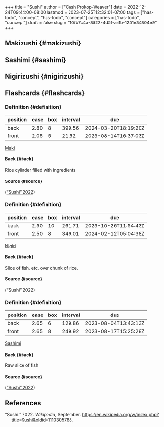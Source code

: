 +++
title = "Sushi"
author = ["Cash Prokop-Weaver"]
date = 2022-12-24T09:44:00-08:00
lastmod = 2023-07-25T12:32:01-07:00
tags = ["has-todo", "concept", "has-todo", "concept"]
categories = ["has-todo", "concept"]
draft = false
slug = "10fb7c4a-8922-4d5f-aa1b-1251e34804e9"
+++

## Makizushi {#makizushi}


## Sashimi {#sashimi}


## Nigirizushi {#nigirizushi}


## Flashcards {#flashcards}


### Definition {#definition}

| position | ease | box | interval | due                  |
|----------|------|-----|----------|----------------------|
| back     | 2.80 | 8   | 399.56   | 2024-03-20T18:19:20Z |
| front    | 2.05 | 5   | 21.52    | 2023-08-14T16:37:03Z |

[Maki](#makizushi)


#### Back {#back}

Rice cylinder filled with ingredients


#### Source {#source}

(<a href="#citeproc_bib_item_1">“Sushi” 2022</a>)


### Definition {#definition}

| position | ease | box | interval | due                  |
|----------|------|-----|----------|----------------------|
| back     | 2.50 | 10  | 261.71   | 2023-10-26T11:54:43Z |
| front    | 2.50 | 8   | 349.01   | 2024-02-12T05:04:38Z |

[Nigiri](#nigirizushi)


#### Back {#back}

Slice of fish, etc, over chunk of rice.


#### Source {#source}

(<a href="#citeproc_bib_item_1">“Sushi” 2022</a>)


### Definition {#definition}

| position | ease | box | interval | due                  |
|----------|------|-----|----------|----------------------|
| back     | 2.65 | 6   | 129.86   | 2023-08-04T13:43:13Z |
| front    | 2.65 | 8   | 249.92   | 2023-08-17T15:25:29Z |

[Sashimi](#sashimi)


#### Back {#back}

Raw slice of fish


#### Source {#source}

(<a href="#citeproc_bib_item_1">“Sushi” 2022</a>)

## References

<style>.csl-entry{text-indent: -1.5em; margin-left: 1.5em;}</style><div class="csl-bib-body">
  <div class="csl-entry"><a id="citeproc_bib_item_1"></a>“Sushi.” 2022. <i>Wikipedia</i>, September. <a href="https://en.wikipedia.org/w/index.php?title=Sushi&oldid=1110305788">https://en.wikipedia.org/w/index.php?title=Sushi&#38;oldid=1110305788</a>.</div>
</div>
